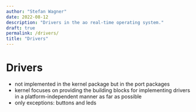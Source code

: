 ```yaml
---
author: "Stefan Wagner"
date: 2022-08-12
description: "Drivers in the ao real-time operating system."
draft: true
permalink: /drivers/
title: "Drivers"
---
```


# Drivers

- not implemented in the kernel package but in the port packages
- kernel focuses on providing the building blocks for implementing drivers in a platform-independent manner as far as possible
- only exceptions: buttons and leds
